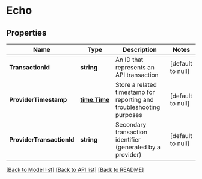 # Echo

## Properties
Name | Type | Description | Notes
------------ | ------------- | ------------- | -------------
**TransactionId** | **string** | An ID that represents an API transaction | [default to null]
**ProviderTimestamp** | [**time.Time**](time.Time.md) | Store a related timestamp for reporting and troubleshooting purposes | [default to null]
**ProviderTransactionId** | **string** | Secondary transaction identifier (generated by a provider) | [default to null]

[[Back to Model list]](../README.md#documentation-for-models) [[Back to API list]](../README.md#documentation-for-api-endpoints) [[Back to README]](../README.md)

